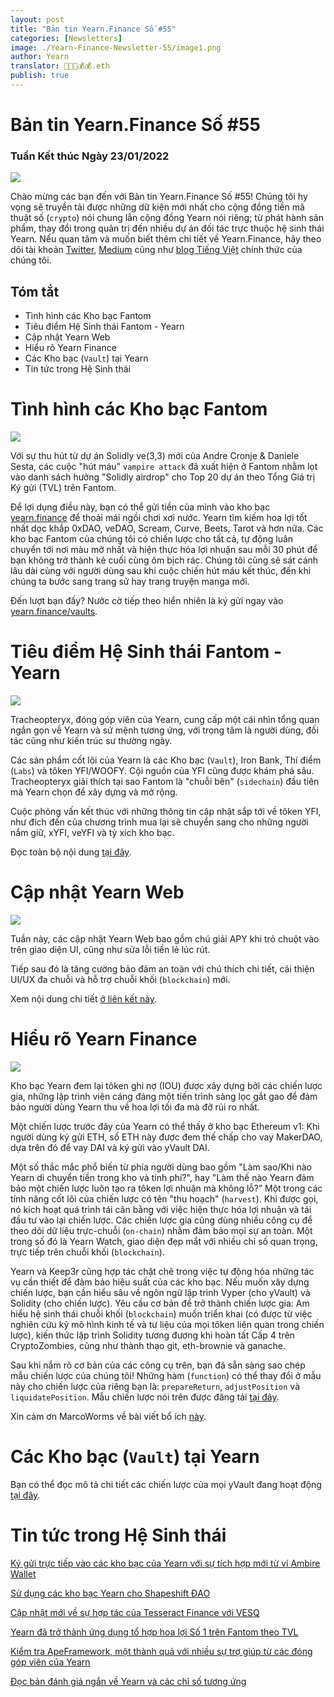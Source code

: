 ```yaml
---
layout: post
title: "Bản tin Yearn.Finance Số #55"
categories: [Newsletters]
image: ./Yearn-Finance-Newsletter-55/image1.png
author: Yearn
translator: 🤖💵💵💰💰.eth
publish: true
---
```


# Bản tin Yearn.Finance Số #55

### Tuần Kết thúc Ngày 23/01/2022

![](image1.png)

Chào mừng các bạn đến với Bản tin Yearn.Finance Số #55! Chúng tôi hy vọng sẽ truyền tải được những dữ kiện mới nhất cho cộng đồng tiền mã thuật số (`crypto`) nói chung lẫn cộng đồng Yearn nói riêng; từ phát hành sản phẩm, thay đổi trong quản trị đến nhiều dự án đối tác trực thuộc hệ sinh thái Yearn. Nếu quan tâm và muốn biết thêm chi tiết về Yearn.Finance, hãy theo dõi tài khoản [Twitter](https://twitter.com/iearnfinance), [Medium](https://medium.com/iearn) cũng như [blog Tiếng Việt](https://vietnamese.blog.yearn.finance/) chính thức của chúng tôi.

## Tóm tắt

- Tình hình các Kho bạc Fantom
- Tiêu điểm Hệ Sinh thái Fantom - Yearn
- Cập nhật Yearn Web
- Hiểu rõ Yearn Finance
- Các Kho bạc (`Vault`) tại Yearn
- Tin tức trong Hệ Sinh thái

# Tình hình các Kho bạc Fantom

![](image2.png)

Với sự thu hút từ dự án Solidly&nbsp;ve(3,3) mới của Andre Cronje & Daniele Sesta, các cuộc "hút&nbsp;máu" `vampire attack` đã xuất hiện ở Fantom nhằm lọt vào danh sách hưởng "Solidly&nbsp;airdrop" cho Top&nbsp;20 dự án theo Tổng Giá trị Ký gửi (TVL) trên Fantom.

Để lợi dụng điều này, bạn có thể gửi tiền của mình vào kho bạc [yearn.finance](https://yearn.finance/#/home) để thoải mái ngồi chơi xơi nước. Yearn tìm kiếm hoa lợi tốt nhất dọc khắp 0xDAO, veDAO, Scream, Curve, Beets, Tarot và hơn nữa. Các kho bạc Fantom của chúng tôi có chiến lược cho tất cả, tự động luân chuyển tới nơi màu mỡ nhất và hiện thực hóa lợi nhuận sau mỗi 30 phút để bạn không trở thành kẻ cuối cùng ôm bịch rác. Chúng tôi cũng sẽ sát cánh lâu dài cùng với người dùng sau khi cuộc chiến hút máu kết thúc, đến khi chúng ta bước sang trang sử hay trang truyện manga mới.

Đến lượt bạn đấy? Nước cờ tiếp theo hiển nhiên là ký gửi ngay vào [yearn.finance/vaults](https://yearn.finance/vaults).


# Tiêu điểm Hệ Sinh thái Fantom - Yearn

![](image3.png)

Tracheopteryx, đóng góp viên của Yearn, cung cấp một cái nhìn tổng quan ngắn gọn về Yearn và sứ mệnh tương ứng, với trọng tâm là người dùng, đối tác cũng như kiến trúc sư thường ngày.

Các sản phẩm cốt lõi của Yearn là các Kho bạc (`Vault`), Iron Bank, Thí điểm (`Labs`) và tôken YFI/WOOFY. Cội nguồn của YFI cũng được khám phá sâu. Tracheopteryx giải thích tại sao Fantom là "chuỗi bên" (`sidechain`) đầu tiên mà Yearn chọn để xây dựng và mở rộng.

Cuộc phỏng vấn kết thúc với những thông tin cập nhật sắp tới về tôken YFI, như đích đến của chương trình mua lại sẽ chuyển sang cho những người nắm giữ, xYFI, veYFI và tỷ xích kho bạc.

Đọc toàn bộ nội dung [tại đây](https://fantom.foundation/blog/fantom-ecosystem-spotlight-yearn/?__cf_chl_rt_tk=rdrT2KHoFbjTe1yyUOmIDA92AeTmrMPKtQW5yT18mwk-1643234302-0-gaNycGzNCH0).

# Cập nhật Yearn Web

![](image4.png)

Tuần này, các cập nhật Yearn Web bao gồm chú giải APY khi trỏ chuột vào trên giao diện UI, cũng như sửa lỗi tiền lẻ lúc rút.

Tiếp sau đó là tăng cường bảo đảm an toàn với chú thích chi tiết, cải thiện UI/UX đa chuỗi và hỗ trợ chuỗi khối (`blockchain`) mới.

Xem nội dung chi tiết [ở liên kết này](https://yearnweb.substack.com/p/yearn-web-engineering-update-7d7?r=2y79e&utm_campaign=post&utm_medium=web).

# Hiểu rõ Yearn Finance

![](image5.png)

Kho bạc Yearn đem lại tôken ghi nợ (IOU) được xây dựng bởi các chiến lược gia, những lập trình viên cáng đáng một tiến trình sàng lọc gắt gao để đảm bảo người dùng Yearn thu về hoa lợi tối đa mà đỡ rủi ro nhất.

Một chiến lược trước đây của Yearn có thể thấy ở kho bạc Ethereum v1: Khi người dùng ký gửi ETH, số ETH này được đem thế chấp cho vay MakerDAO, dựa trên đó để vay DAI và ký gửi vào yVault DAI.

Một số thắc mắc phổ biến từ phía người dùng bao gồm "Làm sao/Khi nào Yearn di chuyển tiền trong kho và tính phí?", hay "Làm thế nào Yearn đảm bảo một chiến lược luôn tạo ra tôken lợi nhuận mà không lỗ?” Một trong các tính năng cốt lõi của chiến lược có tên "thu hoạch" (`harvest`). Khi được gọi, nó kích hoạt quá trình tái cân bằng với việc hiện thực hóa lợi nhuận và tái đầu tư vào lại chiến lược. Các chiến lược gia cũng dùng nhiều công cụ để theo dõi dữ liệu trực-chuỗi (`on-chain`) nhằm đảm bảo mọi sự an toàn. Một trong số đó là Yearn&nbsp;Watch, giao diện đẹp mắt với nhiều chỉ số quan trọng, trực tiếp trên chuỗi khối (`blockchain`).

Yearn và Keep3r cũng hợp tác chặt chẽ trong việc tự động hóa những tác vụ cần thiết để đảm bảo hiệu suất của các kho bạc. Nếu muốn xây dựng chiến lược, bạn cần hiểu sâu về ngôn ngữ lập trình Vyper (cho yVault) và Solidity (cho chiến lược). Yêu cầu cơ bản để trở thành chiến lược gia: Am hiểu hệ sinh thái chuỗi khối (`blockchain`) muốn triển khai (có được từ việc nghiên cứu kỹ mô hình kinh tế và tư liệu của mọi tôken liên quan trong chiến lược), kiến thức lập trình Solidity tương đương khi hoàn tất Cấp&nbsp;4 trên CryptoZombies, cũng như thành thạo git, eth-brownie và ganache.

Sau khi nắm rõ cơ bản của các công cụ trên, bạn đã sẵn sàng sao chép mẫu chiến lược của chúng tôi! Những hàm (`function`) có thể thay đổi ở mẫu này cho chiến lược của riêng bạn là: `prepareReturn`, `adjustPosition` và `liquidatePosition`. Mẫu chiến lược nói trên được đăng tải [tại đây](https://github.com/yearn/brownie-strategy-mix).

Xin cảm ơn MarcoWorms về bài viết bổ ích [này](https://medium.com/iearn/yearn-finance-explained-what-are-vaults-and-strategies-96970560432).

# Các Kho bạc (`Vault`) tại Yearn

Bạn có thể đọc mô tả chi tiết các chiến lược của mọi yVault đang hoạt động [tại đây](https://medium.com/yearn-state-of-the-vaults/the-vaults-at-yearn-9237905ffed3).

# Tin tức trong Hệ Sinh thái

[Ký gửi trực tiếp vào các kho bạc của Yearn với sự tích hợp mới từ ví Ambire Wallet](https://twitter.com/AmbireWallet/status/1483087593285820416)

[Sử dụng các kho bạc Yearn cho Shapeshift ĐAO](https://twitter.com/ShapeShift_io/status/1484599573289086984)

[Cập nhật mới về sự hợp tác của Tesseract Finance với VESQ](https://twitter.com/tesseract_fi/status/1483484524143128578)

[Yearn đã trở thành ứng dụng tổ hợp hoa lợi Số 1 trên Fantom theo TVL](https://twitter.com/vannny365/status/1484385291947368448)

[Kiểm tra ApeFramework, một thành quả với nhiều sự trợ giúp từ các đóng góp viên của Yearn](https://twitter.com/ApeFramework)

[Đọc bản đánh giá ngắn về Yearn và các chỉ số tương ứng](https://twitter.com/fuuurma/status/1484503576076599298)
